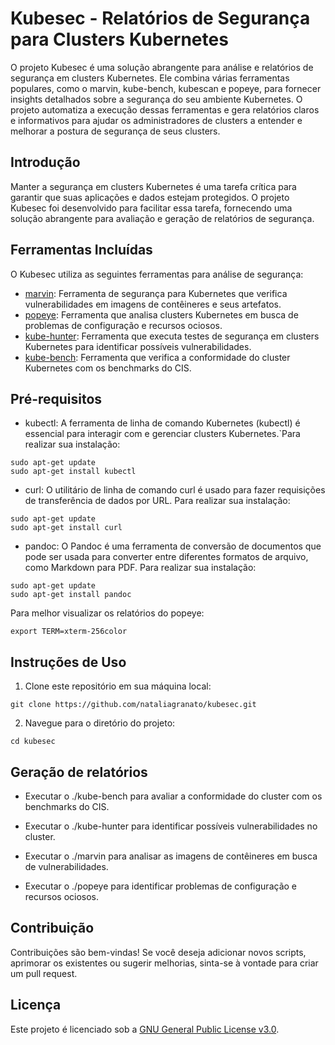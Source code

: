 # Kubesec - Relatórios de Segurança para Clusters Kubernetes

O projeto Kubesec é uma solução abrangente para análise e relatórios de segurança em clusters Kubernetes. Ele combina várias ferramentas populares, como o marvin, kube-bench, kubescan e popeye, para fornecer insights detalhados sobre a segurança do seu ambiente Kubernetes. O projeto automatiza a execução dessas ferramentas e gera relatórios claros e informativos para ajudar os administradores de clusters a entender e melhorar a postura de segurança de seus clusters.

## Introdução

Manter a segurança em clusters Kubernetes é uma tarefa crítica para garantir que suas aplicações e dados estejam protegidos. O projeto Kubesec foi desenvolvido para facilitar essa tarefa, fornecendo uma solução abrangente para avaliação e geração de relatórios de segurança.

## Ferramentas Incluídas

O Kubesec utiliza as seguintes ferramentas para análise de segurança:

- [marvin](https://github.com/undistro/marvin): Ferramenta de segurança para Kubernetes que verifica vulnerabilidades em imagens de contêineres e seus artefatos.
- [popeye](https://github.com/derailed/popeye): Ferramenta que analisa clusters Kubernetes em busca de problemas de configuração e recursos ociosos.
- [kube-hunter](https://github.com/aquasecurity/kube-hunter): Ferramenta que executa testes de segurança em clusters Kubernetes para identificar possíveis vulnerabilidades.
- [kube-bench](https://github.com/aquasecurity/kube-bench): Ferramenta que verifica a conformidade do cluster Kubernetes com os benchmarks do CIS.

## Pré-requisitos

- kubectl: A ferramenta de linha de comando Kubernetes (kubectl) é essencial para interagir com e gerenciar clusters Kubernetes.`Para realizar sua instalação:

```
sudo apt-get update
sudo apt-get install kubectl
```

- curl: O utilitário de linha de comando curl é usado para fazer requisições de transferência de dados por URL. Para realizar sua instalação:

```
sudo apt-get update
sudo apt-get install curl
```

- pandoc: O Pandoc é uma ferramenta de conversão de documentos que pode ser usada para converter entre diferentes formatos de arquivo, como Markdown para PDF. Para realizar sua instalação:

```
sudo apt-get update
sudo apt-get install pandoc
```

Para melhor visualizar os relatórios do popeye:

```
export TERM=xterm-256color
```

## Instruções de Uso

1. Clone este repositório em sua máquina local:

```
git clone https://github.com/nataliagranato/kubesec.git
```

2. Navegue para o diretório do projeto:

```
cd kubesec
```

## Geração de relatórios

- Executar o ./kube-bench para avaliar a conformidade do cluster com os benchmarks do CIS.

- Executar o ./kube-hunter para identificar possíveis vulnerabilidades no cluster.
- Executar o ./marvin para analisar as imagens de contêineres em busca de vulnerabilidades.
- Executar o ./popeye para identificar problemas de configuração e recursos ociosos.

## Contribuição

Contribuições são bem-vindas! Se você deseja adicionar novos scripts, aprimorar os existentes ou sugerir melhorias, sinta-se à vontade para criar um pull request.

## Licença

Este projeto é licenciado sob a [GNU General Public License v3.0](https://github.com/nataliagranato/kubeshell/blob/main/LICENSE).
